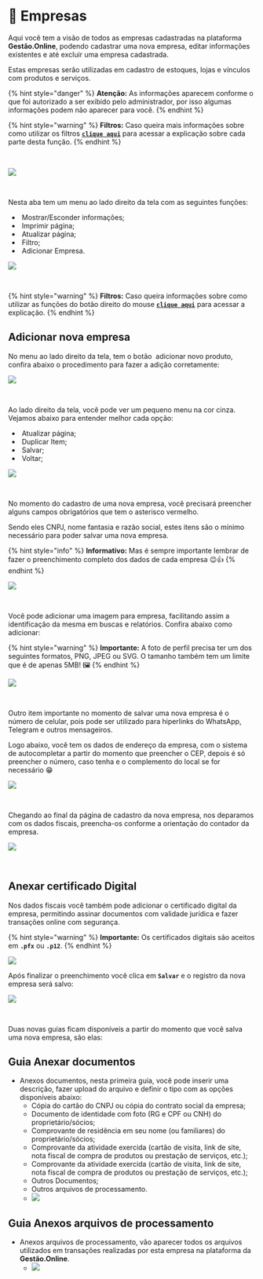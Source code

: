 # 🏨 Empresas

Aqui você tem a visão de todos as empresas cadastradas na plataforma **Gestão.Online**, podendo cadastrar uma nova empresa, editar informações existentes e até excluir uma empresa cadastrada.

Estas empresas serão utilizadas em cadastro de estoques, lojas e vínculos com produtos e serviços.

{% hint style="danger" %}
**Atenção:** As informações aparecem conforme o que foi autorizado a ser exibido pelo administrador, por isso algumas informações podem não aparecer para você.
{% endhint %}

{% hint style="warning" %}
**Filtros:** Caso queira mais informações sobre como utilizar os filtros [**`clique aqui`**](/erp-v2/primeiro_acesso/filtros.md) para acessar a explicação sobre cada parte desta função.
{% endhint %}

<br>

![](/erp-v2/assets/funcionalidades/parametrizacao/aba_empresas.gif)

<br>

Nesta aba tem um menu ao lado direito da tela com as seguintes funções:

- <img src="/erp-v2/assets/icon_exibir.png" alt="" data-size="line"> Mostrar/Esconder informações;
- <img src="/erp-v2/assets/icon_imprimir.png" alt="" data-size="line"> Imprimir página;
- <img src="/erp-v2/assets/icon_atualizar.png" alt="" data-size="line"> Atualizar página;
- <img src="/erp-v2/assets/icon_filtro.png" alt="" data-size="line"> Filtro;
- <img src="/erp-v2/assets/icon_add.png" alt="" data-size="line"> Adicionar Empresa.

![](/erp-v2/assets/funcionalidades/parametrizacao/aba_empresas_menu.png)

<br>

{% hint style="warning" %}
**Filtros:** Caso queira informações sobre como utilizar as funções do botão direito do mouse [**`clique aqui`**](https://docs.gestao.plus/erp-v2/primeiro_acesso/atalhos_internos#menu-botao-direito-do-mouse) para acessar a explicação.
{% endhint %}

## Adicionar nova empresa

No menu ao lado direito da tela, tem o botão <img src="/erp-v2/assets/icon_add.png" alt="" data-size="line"> adicionar novo produto, confira abaixo o procedimento para fazer a adição corretamente:

![](/erp-v2/assets/funcionalidades/parametrizacao/aba_empresas_add.png)

<br>

Ao lado direito da tela, você pode ver um pequeno menu na cor cinza. Vejamos abaixo para entender melhor cada opção:

- <img src="/erp-v2/assets/icon_atualizar.png" alt="" data-size="line"> Atualizar página;
- <img src="/erp-v2/assets/icon_duplicar.png" alt="" data-size="line"> Duplicar Item;
- <img src="/erp-v2/assets/icon_salvar.png" alt="" data-size="line"> Salvar;
- <img src="/erp-v2/assets/icon_voltar.png" alt="" data-size="line"> Voltar;

![](/erp-v2/assets/funcionalidades/parametrizacao/aba_empresas_add_menu.png)

<br>

No momento do cadastro de uma nova empresa, você precisará preencher alguns campos obrigatórios que tem o asterisco vermelho. 

Sendo eles CNPJ, nome fantasia e razão social, estes itens são o mínimo necessário para poder salvar uma nova empresa.

{% hint style="info" %}
**Informativo:** Mas é sempre importante lembrar de fazer o preenchimento completo dos dados de cada empresa 😉👍
{% endhint %}

![](/erp-v2/assets/funcionalidades/parametrizacao/aba_empresas_add_empresa.png)

<br>

Você pode adicionar uma imagem para empresa, facilitando assim a identificação da mesma em buscas e relatórios. Confira abaixo como adicionar:

{% hint style="warning" %}
**Importante:** A foto de perfil precisa ter um dos seguintes formatos, PNG, JPEG ou SVG. O tamanho também tem um limite que é de apenas 5MB! 🖼️
{% endhint %}

![](/erp-v2/assets/funcionalidades/parametrizacao/aba_empresas_add_imagem.gif)

<br>

Outro item importante no momento de salvar uma nova empresa é o número de celular, pois pode ser utilizado para hiperlinks do WhatsApp, Telegram e outros mensageiros.

Logo abaixo, você tem os dados de endereço da empresa, com o sistema de autocompletar a partir do momento que preencher o CEP, depois é só preencher o número, caso tenha e o complemento do local se for necessário 😁

![](/erp-v2/assets/funcionalidades/parametrizacao/aba_empresas_add_endereco.gif)

<br>

Chegando ao final da página de cadastro da nova empresa, nos deparamos com os dados fiscais, preencha-os conforme a orientação do contador da empresa.

![](/erp-v2/assets/funcionalidades/parametrizacao/aba_empresas_add_fiscais.png)

<br>

## Anexar certificado Digital

Nos dados fiscais você também pode adicionar o certificado digital da empresa, permitindo assinar documentos com validade jurídica e fazer transações online com segurança.

{% hint style="warning" %}
**Importante:** Os certificados digitais são aceitos em **`.pfx`** ou **`.p12`**.
{% endhint %}

![](/erp-v2/assets/funcionalidades/parametrizacao/aba_empresas_add_certificado.png)

Após finalizar o preenchimento você clica em **`Salvar`** e o registro da nova empresa será salvo:

![](/erp-v2/assets/funcionalidades/parametrizacao/aba_empresas_add_salvar.gif)

<br>

Duas novas guias ficam disponíveis a partir do momento que você salva uma nova empresa, são elas:

## Guia Anexar documentos

- Anexos documentos, nesta primeira guia, você pode inserir uma descrição, fazer upload do arquivo e definir o tipo com as opções disponíveis abaixo:
    - Cópia do cartão do CNPJ ou cópia do contrato social da empresa;
    - Documento de identidade com foto (RG e CPF ou CNH) do proprietário/sócios;
    - Comprovante de residência em seu nome (ou familiares) do proprietário/sócios;
    - Comprovante da atividade exercida (cartão de visita, link de site, nota fiscal de compra de produtos ou prestação de serviços, etc.);
    - Comprovante da atividade exercida (cartão de visita, link de site, nota fiscal de compra de produtos ou prestação de serviços, etc.);
    - Outros Documentos;
    - Outros arquivos de processamento.
    - ![](/erp-v2/assets/funcionalidades/parametrizacao/aba_empresas_add_guia_anexo.png)

## Guia Anexos arquivos de processamento

- Anexos arquivos de processamento, vão aparecer todos os arquivos utilizados em transações realizadas por esta empresa na plataforma da **Gestão.Online**.
    - ![](/erp-v2/assets/funcionalidades/parametrizacao/aba_empresas_add_guia_arquivos.png)